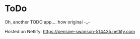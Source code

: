 # ToDo
Oh, another TODO app.... how original -_-


Hosted on Netlify: 
https://pensive-swanson-514435.netlify.com
